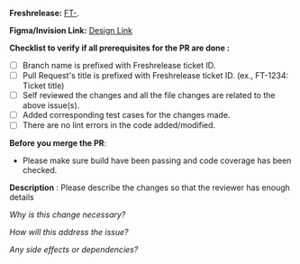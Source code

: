 
**Freshrelease:** [FT-](https://freshworks.freshrelease.com/ws/FT/tasks/FT-).

**Figma/Invision Link:** [Design Link]()

**Checklist to verify if all prerequisites for the PR are done :**
- [ ] Branch name is prefixed with Freshrelease ticket ID.
- [ ] Pull Request's title is prefixed with Freshrelease ticket ID. (ex., FT-1234: Ticket title)
- [ ] Self reviewed the changes and all the file changes are related to the above issue(s).
- [ ] Added corresponding test cases for the changes made.
- [ ] There are no lint errors in the code added/modified.

**Before you merge the PR**:
- Please make sure build have been passing and code coverage has been checked.

**Description** :
Please describe the changes so that the reviewer has enough details

  *Why is this change necessary?*

  *How will this address the issue?*

  *Any side effects or dependencies?*
